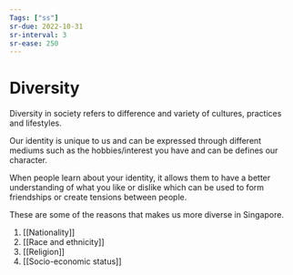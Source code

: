 ```yaml
---
Tags: ["ss"]
sr-due: 2022-10-31
sr-interval: 3
sr-ease: 250
---
```


# Diversity
Diversity in society refers to difference and variety of cultures, practices and lifestyles.

Our identity is unique to us and can be expressed through different mediums such as the hobbies/interest you have and can be defines our character.

When people learn about your identity, it allows them to have a better understanding of what you like or dislike which can be used to form friendships or create tensions between people.

These are some of the reasons that makes us more diverse in Singapore.
1. [[Nationality]]
2. [[Race and ethnicity]]
3. [[Religion]]
4. [[Socio-economic status]]